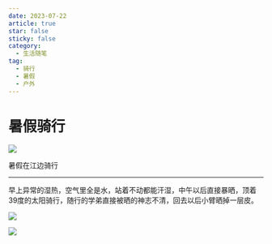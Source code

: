 ```yaml
---
date: 2023-07-22
article: true
star: false
sticky: false
category:
  - 生活随笔
tag:
  - 骑行
  - 暑假
  - 户外
---
```


# 暑假骑行

![](https://public-1308755698.cos.ap-chongqing.myqcloud.com//img/202310091722442.jpg)

暑假在江边骑行

<!-- more -->
---

早上异常的湿热，空气里全是水，站着不动都能汗湿，中午以后直接暴晒，顶着39度的太阳骑行，随行的学弟直接被晒的神志不清，回去以后小臂晒掉一层皮。

![](https://public-1308755698.cos.ap-chongqing.myqcloud.com//img/202310091725819.jpg)



![](https://public-1308755698.cos.ap-chongqing.myqcloud.com//img/202310091725849.jpg)